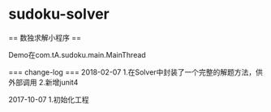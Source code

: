 # sudoku-solver
== 数独求解小程序 ==

Demo在com.tA.sudoku.main.MainThread


=== change-log ===
2018-02-07
1.在Solver中封装了一个完整的解题方法，供外部调用
2.新增junit4

2017-10-07
1.初始化工程
